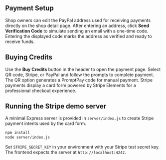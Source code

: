 ## Payment Setup

Shop owners can edit the PayPal address used for receiving payments directly on the shop detail page. After entering an address, click **Send Verification Code** to simulate sending an email with a one-time code. Entering the displayed code marks the address as verified and ready to receive funds.

## Buying Credits

Use the **Buy Credits** button in the header to open the payment page. Select QR code, Stripe, or PayPal and follow the prompts to complete payment. The QR option generates a PromptPay code for manual payment. Stripe payments display a card form powered by Stripe Elements for a professional checkout experience.

## Running the Stripe demo server

A minimal Express server is provided in `server/index.js` to create Stripe payment intents used by the card form.

```bash
npm install
node server/index.js
```

Set `STRIPE_SECRET_KEY` in your environment with your Stripe test secret key. The frontend expects the server at `http://localhost:4242`.

